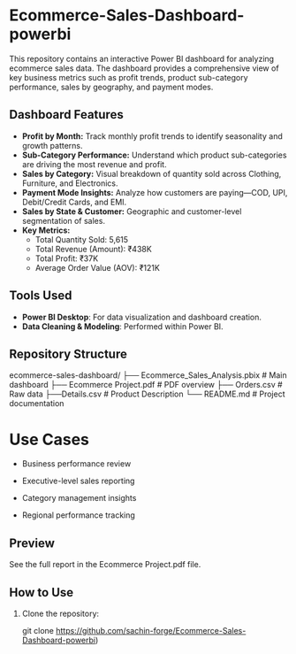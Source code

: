# Ecommerce-Sales-Dashboard-powerbi
This repository contains an interactive Power BI dashboard for analyzing ecommerce sales data. The dashboard provides a comprehensive view of key business metrics such as profit trends, product sub-category performance, sales by geography, and payment modes.

## Dashboard Features
- **Profit by Month:** Track monthly profit trends to identify seasonality and growth patterns.
- **Sub-Category Performance:** Understand which product sub-categories are driving the most revenue and profit.
- **Sales by Category:** Visual breakdown of quantity sold across Clothing, Furniture, and Electronics.
- **Payment Mode Insights:** Analyze how customers are paying—COD, UPI, Debit/Credit Cards, and EMI.
- **Sales by State & Customer:** Geographic and customer-level segmentation of sales.
- **Key Metrics:**
  -  Total Quantity Sold: 5,615
  -  Total Revenue (Amount): ₹438K
  -  Total Profit: ₹37K
  -  Average Order Value (AOV): ₹121K

## Tools Used
- **Power BI Desktop**: For data visualization and dashboard creation.
- **Data Cleaning & Modeling**: Performed within Power BI.

##  Repository Structure
ecommerce-sales-dashboard/
├── Ecommerce_Sales_Analysis.pbix     # Main dashboard
├── Ecommerce Project.pdf             # PDF overview 
├── Orders.csv                        # Raw data
├──Details.csv                        # Product Description
└── README.md                         # Project documentation

 # Use Cases 
- Business performance review

- Executive-level sales reporting

- Category management insights

- Regional performance tracking

## Preview
   See the full report in the Ecommerce Project.pdf file. 


## How to Use

1. Clone the repository:
   
   git clone https://github.com/sachin-forge/Ecommerce-Sales-Dashboard-powerbi)


